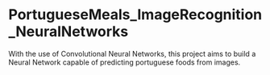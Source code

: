 # PortugueseMeals_ImageRecognition_NeuralNetworks
 With the use of Convolutional Neural Networks, this project aims to build a Neural Network capable of predicting portuguese foods from images.
